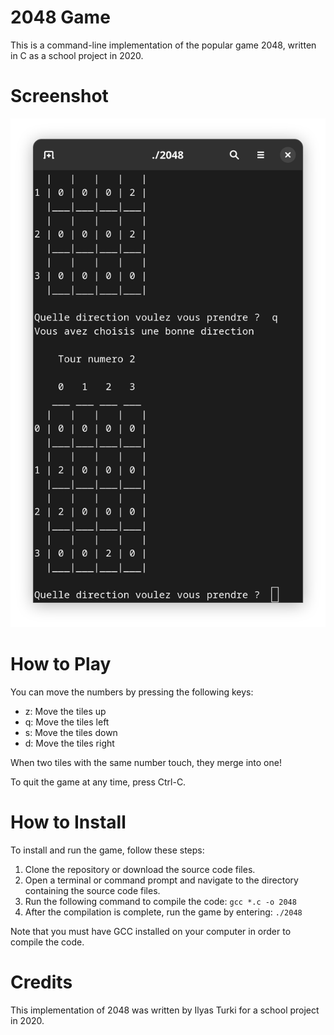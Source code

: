 # 2048 Game

This is a command-line implementation of the popular game 2048, written in C as a school project in 2020.


# Screenshot

<img src="screen.png" title="Game Screenshot">


# How to Play

You can move the numbers by pressing the following keys:

* z: Move the tiles up
* q: Move the tiles left
* s: Move the tiles down
* d: Move the tiles right

When two tiles with the same number touch, they merge into one!

To quit the game at any time, press Ctrl-C.


# How to Install

To install and run the game, follow these steps:

1. Clone the repository or download the source code files.
2. Open a terminal or command prompt and navigate to the directory containing the source code files.
3. Run the following command to compile the code: `gcc *.c -o 2048`
4. After the compilation is complete, run the game by entering: `./2048`

Note that you must have GCC installed on your computer in order to compile the code.


# Credits

This implementation of 2048 was written by Ilyas Turki for a school project in 2020.
